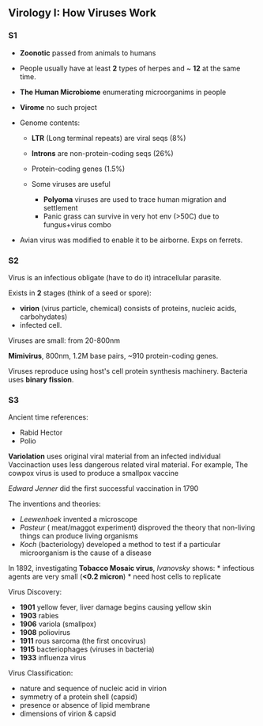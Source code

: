 ## Virology I: How Viruses Work

### S1

* **Zoonotic** passed from animals to humans

* People usually have at least **2** types of herpes and  ~ **12** at the same time.  

* **The Human Microbiome** enumerating microorganims in people 

* **Virome** no such project

* Genome contents:
	* **LTR** (Long terminal repeats) are viral seqs (8%) 
	* **Introns** are non-protein-coding seqs (26%) 
	* Protein-coding genes (1.5%)

	* Some viruses are useful
		* **Polyoma** viruses are used to trace human migration and settlement 
		* Panic grass can survive in very hot env (>50C) due to fungus+virus combo

* Avian virus was modified to enable it to be airborne. Exps on ferrets.

### S2

Virus is an infectious obligate (have to do it) intracellular parasite. 

Exists in **2** stages (think of a seed or spore): 
* **virion** (virus particle, chemical) consists of proteins, nucleic acids, carbohydates)
*  infected cell.
  


Viruses are small: from 20-800nm

**Mimivirus**, 800nm, 1.2M base pairs, ~910 protein-coding genes.



Viruses reproduce using host's cell protein synthesis machinery.
Bacteria uses **binary fission**.


### S3

Ancient time references:
* Rabid Hector
* Polio 

**Variolation** uses original viral material from an infected individual
Vaccinaction uses less dangerous related viral material. For example, The cowpox virus is used to produce a smallpox vaccine

*Edward Jenner* did the first successful vaccination in 1790

The inventions and theories:
* *Leewenhoek* invented a microscope
* *Pasteur* ( meat/maggot experiment) disproved the theory that non-living things can produce living organisms 
* *Koch* (bacteriology) developed a method to test if a particular microorganism is the cause of a disease

In 1892, investigating **Tobacco Mosaic virus**, *Ivanovsky* shows:
	* infectious agents are very small (**<0.2 micron**)
	* need host cells to replicate 

Virus Discovery:

* **1901** yellow fever,  liver damage begins causing yellow skin
* **1903** rabies 
* **1906** variola (smallpox)
* **1908** poliovirus
* **1911** rous sarcoma (the first oncovirus)
* **1915** bacteriophages (viruses in bacteria)
* **1933** influenza virus

Virus Classification:
* nature and sequence of nucleic acid in virion 
* symmetry of a protein shell (capsid)
* presence or absence of lipid membrane 
* dimensions of virion & capsid 

